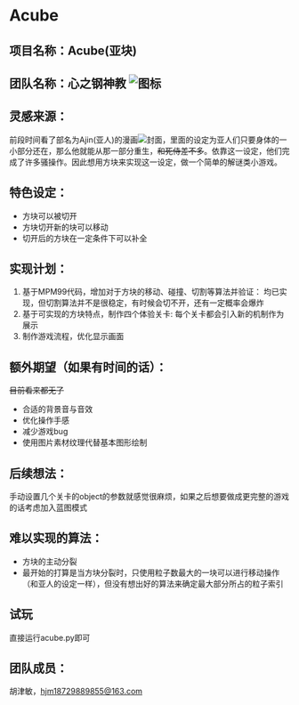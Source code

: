 # Acube 
## 项目名称：Acube(亚块)
## 团队名称：心之钢神教 ![图标](https://game.gtimg.cn/images/lol/act/img/item/3084.png)
## 灵感来源：
前段时间看了部名为Ajin(亚人)的漫画![封面](https://bkimg.cdn.bcebos.com/pic/32fa828ba61ea8d34e72bbe4920a304e241f58fa?x-bce-process=image/resize,m_lfit,w_536,limit_1)，里面的设定为亚人们只要身体的一小部分还在，那么他就能从那一部分重生，~~和死侍差不多~~。依靠这一设定，他们完成了许多骚操作。因此想用方块来实现这一设定，做一个简单的解谜类小游戏。
## 特色设定：
* 方块可以被切开
* 方块切开新的块可以移动
* 切开后的方块在一定条件下可以补全
## 实现计划：
1. 基于MPM99代码，增加对于方块的移动、碰撞、切割等算法并验证：
均已实现，但切割算法并不是很稳定，有时候会切不开，还有一定概率会爆炸
2. 基于可实现的方块特点，制作四个体验关卡:
每个关卡都会引入新的机制作为展示
3. 制作游戏流程，优化显示画面
## 额外期望（如果有时间的话）：
~~目前看来都无了~~
* 合适的背景音与音效
* 优化操作手感
* 减少游戏bug
* 使用图片素材纹理代替基本图形绘制
## 后续想法：
手动设置几个关卡的object的参数就感觉很麻烦，如果之后想要做成更完整的游戏的话考虑加入蓝图模式
## 难以实现的算法：
* 方块的主动分裂
* 最开始的打算是当方块分裂时，只使用粒子数最大的一块可以进行移动操作（和亚人的设定一样），但没有想出好的算法来确定最大部分所占的粒子索引
## 试玩
直接运行acube.py即可
## 团队成员：
胡津敏，hjm18729889855@163.com
